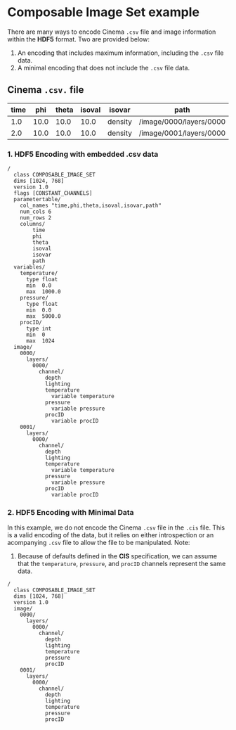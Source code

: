# Composable Image Set example

There are many ways to encode Cinema `.csv` file and image information within the **HDF5** format. Two are provided below:

1. An encoding that includes maximum information, including the `.csv` file data.
2. A minimal encoding that does not include the `.csv` file data.

## Cinema `.csv.` file

| time | phi  | theta | isoval | isovar  | path | FILE |
| ---- | ---- | ----- | ------ | ------  | ---- | -------- |
| 1.0  | 10.0 | 10.0  |  10.0  | density | /image/0000/layers/0000 | output.cis |
| 2.0  | 10.0 | 10.0  |  10.0  | density | /image/0001/layers/0000 | output.cis |

### 1. HDF5 Encoding with embedded .csv data 
```
/
  class COMPOSABLE_IMAGE_SET
  dims [1024, 768]
  version 1.0
  flags [CONSTANT_CHANNELS]
  parametertable/
    col_names "time,phi,theta,isoval,isovar,path"
    num_cols 6
    num_rows 2
    columns/
        time
        phi
        theta
        isoval
        isovar
        path
  variables/
    temperature/
      type float
      min  0.0
      max  1000.0
    pressure/
      type float
      min  0.0
      max  5000.0
    procID/
      type int
      min  0
      max  1024 
  image/
    0000/
      layers/
        0000/
          channel/
            depth
            lighting
            temperature
              variable temperature
            pressure
              variable pressure
            procID
              variable procID
    0001/
      layers/
        0000/
          channel/
            depth
            lighting
            temperature
              variable temperature
            pressure
              variable pressure
            procID
              variable procID
```

### 2. HDF5 Encoding with Minimal Data

In this example, we do not encode the Cinema `.csv` file in the `.cis` file. This is a valid encoding of the data, but it relies on either introspection or an acompanying `.csv` file to allow the file to be manipulated. Note:

1. Because of defaults defined in the **CIS** specification, we can assume that the `temperature`, `pressure`, and `procID` channels represent the same data.


```
/
  class COMPOSABLE_IMAGE_SET
  dims [1024, 768]
  version 1.0
  image/
    0000/
      layers/
        0000/
          channel/
            depth
            lighting
            temperature
            pressure
            procID
    0001/
      layers/
        0000/
          channel/
            depth
            lighting
            temperature
            pressure
            procID
```
